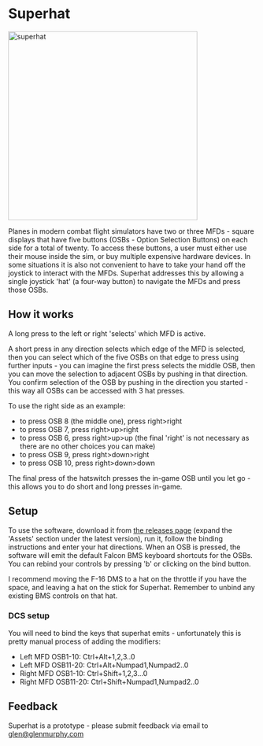 # Superhat
<img width="384" alt="superhat" src="https://github.com/user-attachments/assets/4428a76f-915b-440a-b131-f4e452425f55">

Planes in modern combat flight simulators have two or three MFDs - square displays that have five buttons (OSBs - Option Selection Buttons) on each side for a total of twenty. To access these buttons, a user must either use their mouse inside the sim, or buy multiple expensive hardware devices. In some situations it is also not convenient to have to take your hand off the joystick to interact with the MFDs. Superhat addresses this by allowing a single joystick 'hat' (a four-way button) to navigate the MFDs and press those OSBs.

## How it works
A long press to the left or right 'selects' which MFD is active.

A short press in any direction selects which edge of the MFD is selected, then you can select which of the five OSBs on that edge to press using further inputs - you can imagine the first press selects the middle OSB, then you can move the selection to adjacent OSBs by pushing in that direction. You confirm selection of the OSB by pushing in the direction you started - this way all OSBs can be accessed with 3 hat presses.

To use the right side as an example:
- to press OSB 8 (the middle one), press right>right
- to press OSB 7, press right>up>right
- to press OSB 6, press right>up>up (the final 'right' is not necessary as there are no other choices you can make)
- to press OSB 9, press right>down>right
- to press OSB 10, press right>down>down

The final press of the hatswitch presses the in-game OSB until you let go - this allows you to do short and long presses in-game.

## Setup
To use the software, download it from [the releases page](https://github.com/glenmurphy/superhat/releases) (expand the 'Assets' section under the latest version), run it, follow the binding instructions and enter your hat directions. When an OSB is pressed, the software will emit the default Falcon BMS keyboard shortcuts for the OSBs. You can rebind your controls by pressing 'b' or clicking on the bind button.

I recommend moving the F-16 DMS to a hat on the throttle if you have the space, and leaving a hat on the stick for Superhat. Remember to unbind any existing BMS controls on that hat.

### DCS setup
You will need to bind the keys that superhat emits - unfortunately this is pretty manual process of adding the modifiers:
- Left MFD OSB1-10: Ctrl+Alt+1,2,3..0
- Left MFD OSB11-20: Ctrl+Alt+Numpad1,Numpad2..0
- Right MFD OSB1-10: Ctrl+Shift+1,2,3...0
- Right MFD OSB11-20: Ctrl+Shift+Numpad1,Numpad2..0

## Feedback
Superhat is a prototype - please submit feedback via email to [glen@glenmurphy.com](mailto:glen@glenmurphy.com)
